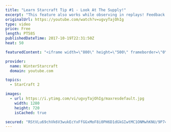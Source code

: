 ```yaml
---
title: "Learn Starcraft Tip #1 - Look At The Supply!"
excerpt: "This feature also works while observing in replays! Feedback and tip suggestions are appreciated :)"
originalUrl: https://youtube.com/watch?v=ugvyTajOhIg
type: video
price: Free
length: PT58S
publishedDateTime: 2017-10-19T22:31:50Z
heat: 50

featuredContent: "<iframe width=\"800\" height=\"500\" frameborder=\"0\" src=\"https://www.youtube.com/embed/ugvyTajOhIg\" allow=\"accelerometer; autoplay; encrypted-media; gyroscope; picture-in-picture\" allowfullscreen></iframe>"

provider:
  name: WinterStarcraft
  domain: youtube.com

topics:
  - StarCraft 2

images:
  - url: https://i.ytimg.com/vi/ugvyTajOhIg/maxresdefault.jpg
    width: 1280
    height: 720
    isCached: true

secured: "RStVLu69chVk6V3wukEcYxFfGGxMoF8i0PH6D1dGkGIwtMC1ONMwhKNU/9P743fMvtlzCabE0TtwSwpXg8y2YbWMRH7x7pw+52trD+m7IgsFesuuCpO0u34HAxmD3cAObld5U1sqttT8JaWGG67oATC70GofVjIHtkCW/46z3f4eY0GsOjB61Ig/vhwI64zpHOpJV5NH7vHcKzsXxkr3Yrp4fO+qGzE4Gb6dQMjVVcJSw6XC1Co9SNPrkDU85jE67mqt0jW1c+TkKFNbAA/v463kwuh7n8CzBEYFs3NdIFXw5iDrAolNAnniMlMupPG9c1oFD3GZwHGj0Haf/GPabbEVt6jCp2hxWlb2jrAJtHw4XImtfEK4Y5xHsv4e7QYE3P0BmmuzY08fhTEUURDLaLt5YgiKHJbFLcBcEPukOjQ=;Sey7YSIZ9Od6VWB+9rbNRg=="
---
```


